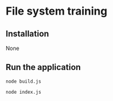 # File system training

## Installation
None

## Run the application
```
node build.js
```
```
node index.js
```
